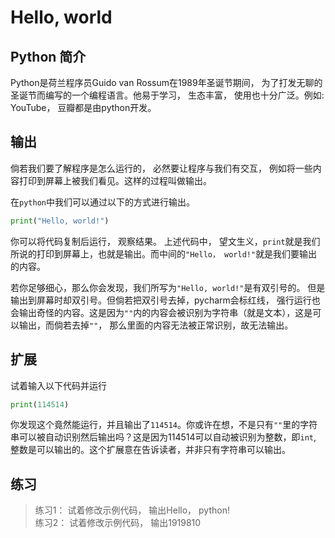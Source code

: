 # Hello, world

## Python 简介  
Python是荷兰程序员Guido van Rossum在1989年圣诞节期间， 为了打发无聊的圣诞节而编写的一个编程语言。他易于学习， 生态丰富， 使用也十分广泛。例如: YouTube， 豆瓣都是由python开发。  

## 输出
倘若我们要了解程序是怎么运行的， 必然要让程序与我们有交互， 例如将一些内容打印到屏幕上被我们看见。这样的过程叫做输出。

在``python``中我们可以通过以下的方式进行输出。

```python
print("Hello, world!")
```

你可以将代码复制后运行， 观察结果。 上述代码中， 望文生义，``print``就是我们所说的打印到屏幕上，也就是输出。而中间的``"Hello， world!"``就是我们要输出的内容。  
  
若你足够细心，那么你会发现，我们所写为``"Hello, world!"``是有双引号的。 但是输出到屏幕时却双引号。但倘若把双引号去掉，pycharm会标红线， 强行运行也会输出奇怪的内容。这是因为``""``内的内容会被识别为字符串（就是文本），这是可以输出，而倘若去掉``""``， 那么里面的内容无法被正常识别，故无法输出。  

## 扩展
试着输入以下代码并运行

```python
print(114514)
```
你发现这个竟然能运行，并且输出了``114514``。你或许在想，不是只有``""``里的字符串可以被自动识别然后输出吗？这是因为114514可以自动被识别为整数，即``int``, 整数是可以输出的。这个扩展意在告诉读者，并非只有字符串可以输出。
## 练习
> 练习1： 试着修改示例代码， 输出Hello， python!  
  练习2： 试着修改示例代码， 输出1919810
